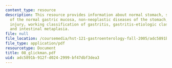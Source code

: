 ```yaml
---
content_type: resource
description: This resource provides information about normal stomach, structural units
  of the normal gastric mucosa, non-neoplastic diseases of the stomach, patterns of
  injury, working classification of gastritis, gastritis-etiologic classification,
  and intestinal metaplasia.
file: null
file_location: /coursemedia/hst-121-gastroenterology-fall-2005/adc5891b912fd0242999bf47dbf3dea3_08_glickman.pdf
file_type: application/pdf
resourcetype: Document
title: 08_glickman.pdf
uid: adc5891b-912f-d024-2999-bf47dbf3dea3
---
```

